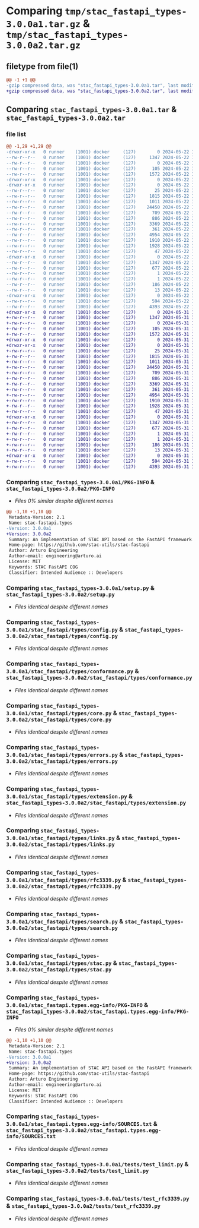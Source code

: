 # Comparing `tmp/stac_fastapi_types-3.0.0a1.tar.gz` & `tmp/stac_fastapi_types-3.0.0a2.tar.gz`

## filetype from file(1)

```diff
@@ -1 +1 @@
-gzip compressed data, was "stac_fastapi_types-3.0.0a1.tar", last modified: Wed May 22 11:03:57 2024, max compression
+gzip compressed data, was "stac_fastapi_types-3.0.0a2.tar", last modified: Fri May 31 15:25:22 2024, max compression
```

## Comparing `stac_fastapi_types-3.0.0a1.tar` & `stac_fastapi_types-3.0.0a2.tar`

### file list

```diff
@@ -1,29 +1,29 @@
-drwxr-xr-x   0 runner    (1001) docker     (127)        0 2024-05-22 11:03:57.836791 stac_fastapi_types-3.0.0a1/
--rw-r--r--   0 runner    (1001) docker     (127)     1347 2024-05-22 11:03:57.836791 stac_fastapi_types-3.0.0a1/PKG-INFO
--rw-r--r--   0 runner    (1001) docker     (127)        0 2024-05-22 11:03:45.000000 stac_fastapi_types-3.0.0a1/README.md
--rw-r--r--   0 runner    (1001) docker     (127)      105 2024-05-22 11:03:57.836791 stac_fastapi_types-3.0.0a1/setup.cfg
--rw-r--r--   0 runner    (1001) docker     (127)     1572 2024-05-22 11:03:45.000000 stac_fastapi_types-3.0.0a1/setup.py
-drwxr-xr-x   0 runner    (1001) docker     (127)        0 2024-05-22 11:03:57.828791 stac_fastapi_types-3.0.0a1/stac_fastapi/
-drwxr-xr-x   0 runner    (1001) docker     (127)        0 2024-05-22 11:03:57.832791 stac_fastapi_types-3.0.0a1/stac_fastapi/types/
--rw-r--r--   0 runner    (1001) docker     (127)       25 2024-05-22 11:03:45.000000 stac_fastapi_types-3.0.0a1/stac_fastapi/types/__init__.py
--rw-r--r--   0 runner    (1001) docker     (127)     1815 2024-05-22 11:03:45.000000 stac_fastapi_types-3.0.0a1/stac_fastapi/types/config.py
--rw-r--r--   0 runner    (1001) docker     (127)     1011 2024-05-22 11:03:45.000000 stac_fastapi_types-3.0.0a1/stac_fastapi/types/conformance.py
--rw-r--r--   0 runner    (1001) docker     (127)    24450 2024-05-22 11:03:45.000000 stac_fastapi_types-3.0.0a1/stac_fastapi/types/core.py
--rw-r--r--   0 runner    (1001) docker     (127)      709 2024-05-22 11:03:45.000000 stac_fastapi_types-3.0.0a1/stac_fastapi/types/errors.py
--rw-r--r--   0 runner    (1001) docker     (127)      886 2024-05-22 11:03:45.000000 stac_fastapi_types-3.0.0a1/stac_fastapi/types/extension.py
--rw-r--r--   0 runner    (1001) docker     (127)     3369 2024-05-22 11:03:45.000000 stac_fastapi_types-3.0.0a1/stac_fastapi/types/links.py
--rw-r--r--   0 runner    (1001) docker     (127)      361 2024-05-22 11:03:45.000000 stac_fastapi_types-3.0.0a1/stac_fastapi/types/requests.py
--rw-r--r--   0 runner    (1001) docker     (127)     4954 2024-05-22 11:03:45.000000 stac_fastapi_types-3.0.0a1/stac_fastapi/types/rfc3339.py
--rw-r--r--   0 runner    (1001) docker     (127)     1910 2024-05-22 11:03:45.000000 stac_fastapi_types-3.0.0a1/stac_fastapi/types/search.py
--rw-r--r--   0 runner    (1001) docker     (127)     1928 2024-05-22 11:03:45.000000 stac_fastapi_types-3.0.0a1/stac_fastapi/types/stac.py
--rw-r--r--   0 runner    (1001) docker     (127)       47 2024-05-22 11:03:45.000000 stac_fastapi_types-3.0.0a1/stac_fastapi/types/version.py
-drwxr-xr-x   0 runner    (1001) docker     (127)        0 2024-05-22 11:03:57.832791 stac_fastapi_types-3.0.0a1/stac_fastapi.types.egg-info/
--rw-r--r--   0 runner    (1001) docker     (127)     1347 2024-05-22 11:03:57.000000 stac_fastapi_types-3.0.0a1/stac_fastapi.types.egg-info/PKG-INFO
--rw-r--r--   0 runner    (1001) docker     (127)      677 2024-05-22 11:03:57.000000 stac_fastapi_types-3.0.0a1/stac_fastapi.types.egg-info/SOURCES.txt
--rw-r--r--   0 runner    (1001) docker     (127)        1 2024-05-22 11:03:57.000000 stac_fastapi_types-3.0.0a1/stac_fastapi.types.egg-info/dependency_links.txt
--rw-r--r--   0 runner    (1001) docker     (127)        1 2024-05-22 11:03:57.000000 stac_fastapi_types-3.0.0a1/stac_fastapi.types.egg-info/not-zip-safe
--rw-r--r--   0 runner    (1001) docker     (127)      186 2024-05-22 11:03:57.000000 stac_fastapi_types-3.0.0a1/stac_fastapi.types.egg-info/requires.txt
--rw-r--r--   0 runner    (1001) docker     (127)       13 2024-05-22 11:03:57.000000 stac_fastapi_types-3.0.0a1/stac_fastapi.types.egg-info/top_level.txt
-drwxr-xr-x   0 runner    (1001) docker     (127)        0 2024-05-22 11:03:57.832791 stac_fastapi_types-3.0.0a1/tests/
--rw-r--r--   0 runner    (1001) docker     (127)      594 2024-05-22 11:03:45.000000 stac_fastapi_types-3.0.0a1/tests/test_limit.py
--rw-r--r--   0 runner    (1001) docker     (127)     4393 2024-05-22 11:03:45.000000 stac_fastapi_types-3.0.0a1/tests/test_rfc3339.py
+drwxr-xr-x   0 runner    (1001) docker     (127)        0 2024-05-31 15:25:22.344707 stac_fastapi_types-3.0.0a2/
+-rw-r--r--   0 runner    (1001) docker     (127)     1347 2024-05-31 15:25:22.344707 stac_fastapi_types-3.0.0a2/PKG-INFO
+-rw-r--r--   0 runner    (1001) docker     (127)        0 2024-05-31 15:25:09.000000 stac_fastapi_types-3.0.0a2/README.md
+-rw-r--r--   0 runner    (1001) docker     (127)      105 2024-05-31 15:25:22.344707 stac_fastapi_types-3.0.0a2/setup.cfg
+-rw-r--r--   0 runner    (1001) docker     (127)     1572 2024-05-31 15:25:09.000000 stac_fastapi_types-3.0.0a2/setup.py
+drwxr-xr-x   0 runner    (1001) docker     (127)        0 2024-05-31 15:25:22.340707 stac_fastapi_types-3.0.0a2/stac_fastapi/
+drwxr-xr-x   0 runner    (1001) docker     (127)        0 2024-05-31 15:25:22.344707 stac_fastapi_types-3.0.0a2/stac_fastapi/types/
+-rw-r--r--   0 runner    (1001) docker     (127)       25 2024-05-31 15:25:09.000000 stac_fastapi_types-3.0.0a2/stac_fastapi/types/__init__.py
+-rw-r--r--   0 runner    (1001) docker     (127)     1815 2024-05-31 15:25:09.000000 stac_fastapi_types-3.0.0a2/stac_fastapi/types/config.py
+-rw-r--r--   0 runner    (1001) docker     (127)     1011 2024-05-31 15:25:09.000000 stac_fastapi_types-3.0.0a2/stac_fastapi/types/conformance.py
+-rw-r--r--   0 runner    (1001) docker     (127)    24450 2024-05-31 15:25:09.000000 stac_fastapi_types-3.0.0a2/stac_fastapi/types/core.py
+-rw-r--r--   0 runner    (1001) docker     (127)      709 2024-05-31 15:25:09.000000 stac_fastapi_types-3.0.0a2/stac_fastapi/types/errors.py
+-rw-r--r--   0 runner    (1001) docker     (127)      886 2024-05-31 15:25:09.000000 stac_fastapi_types-3.0.0a2/stac_fastapi/types/extension.py
+-rw-r--r--   0 runner    (1001) docker     (127)     3369 2024-05-31 15:25:09.000000 stac_fastapi_types-3.0.0a2/stac_fastapi/types/links.py
+-rw-r--r--   0 runner    (1001) docker     (127)      361 2024-05-31 15:25:09.000000 stac_fastapi_types-3.0.0a2/stac_fastapi/types/requests.py
+-rw-r--r--   0 runner    (1001) docker     (127)     4954 2024-05-31 15:25:09.000000 stac_fastapi_types-3.0.0a2/stac_fastapi/types/rfc3339.py
+-rw-r--r--   0 runner    (1001) docker     (127)     1910 2024-05-31 15:25:09.000000 stac_fastapi_types-3.0.0a2/stac_fastapi/types/search.py
+-rw-r--r--   0 runner    (1001) docker     (127)     1928 2024-05-31 15:25:09.000000 stac_fastapi_types-3.0.0a2/stac_fastapi/types/stac.py
+-rw-r--r--   0 runner    (1001) docker     (127)       47 2024-05-31 15:25:09.000000 stac_fastapi_types-3.0.0a2/stac_fastapi/types/version.py
+drwxr-xr-x   0 runner    (1001) docker     (127)        0 2024-05-31 15:25:22.344707 stac_fastapi_types-3.0.0a2/stac_fastapi.types.egg-info/
+-rw-r--r--   0 runner    (1001) docker     (127)     1347 2024-05-31 15:25:22.000000 stac_fastapi_types-3.0.0a2/stac_fastapi.types.egg-info/PKG-INFO
+-rw-r--r--   0 runner    (1001) docker     (127)      677 2024-05-31 15:25:22.000000 stac_fastapi_types-3.0.0a2/stac_fastapi.types.egg-info/SOURCES.txt
+-rw-r--r--   0 runner    (1001) docker     (127)        1 2024-05-31 15:25:22.000000 stac_fastapi_types-3.0.0a2/stac_fastapi.types.egg-info/dependency_links.txt
+-rw-r--r--   0 runner    (1001) docker     (127)        1 2024-05-31 15:25:22.000000 stac_fastapi_types-3.0.0a2/stac_fastapi.types.egg-info/not-zip-safe
+-rw-r--r--   0 runner    (1001) docker     (127)      186 2024-05-31 15:25:22.000000 stac_fastapi_types-3.0.0a2/stac_fastapi.types.egg-info/requires.txt
+-rw-r--r--   0 runner    (1001) docker     (127)       13 2024-05-31 15:25:22.000000 stac_fastapi_types-3.0.0a2/stac_fastapi.types.egg-info/top_level.txt
+drwxr-xr-x   0 runner    (1001) docker     (127)        0 2024-05-31 15:25:22.344707 stac_fastapi_types-3.0.0a2/tests/
+-rw-r--r--   0 runner    (1001) docker     (127)      594 2024-05-31 15:25:09.000000 stac_fastapi_types-3.0.0a2/tests/test_limit.py
+-rw-r--r--   0 runner    (1001) docker     (127)     4393 2024-05-31 15:25:09.000000 stac_fastapi_types-3.0.0a2/tests/test_rfc3339.py
```

### Comparing `stac_fastapi_types-3.0.0a1/PKG-INFO` & `stac_fastapi_types-3.0.0a2/PKG-INFO`

 * *Files 0% similar despite different names*

```diff
@@ -1,10 +1,10 @@
 Metadata-Version: 2.1
 Name: stac-fastapi.types
-Version: 3.0.0a1
+Version: 3.0.0a2
 Summary: An implementation of STAC API based on the FastAPI framework.
 Home-page: https://github.com/stac-utils/stac-fastapi
 Author: Arturo Engineering
 Author-email: engineering@arturo.ai
 License: MIT
 Keywords: STAC FastAPI COG
 Classifier: Intended Audience :: Developers
```

### Comparing `stac_fastapi_types-3.0.0a1/setup.py` & `stac_fastapi_types-3.0.0a2/setup.py`

 * *Files identical despite different names*

### Comparing `stac_fastapi_types-3.0.0a1/stac_fastapi/types/config.py` & `stac_fastapi_types-3.0.0a2/stac_fastapi/types/config.py`

 * *Files identical despite different names*

### Comparing `stac_fastapi_types-3.0.0a1/stac_fastapi/types/conformance.py` & `stac_fastapi_types-3.0.0a2/stac_fastapi/types/conformance.py`

 * *Files identical despite different names*

### Comparing `stac_fastapi_types-3.0.0a1/stac_fastapi/types/core.py` & `stac_fastapi_types-3.0.0a2/stac_fastapi/types/core.py`

 * *Files identical despite different names*

### Comparing `stac_fastapi_types-3.0.0a1/stac_fastapi/types/errors.py` & `stac_fastapi_types-3.0.0a2/stac_fastapi/types/errors.py`

 * *Files identical despite different names*

### Comparing `stac_fastapi_types-3.0.0a1/stac_fastapi/types/extension.py` & `stac_fastapi_types-3.0.0a2/stac_fastapi/types/extension.py`

 * *Files identical despite different names*

### Comparing `stac_fastapi_types-3.0.0a1/stac_fastapi/types/links.py` & `stac_fastapi_types-3.0.0a2/stac_fastapi/types/links.py`

 * *Files identical despite different names*

### Comparing `stac_fastapi_types-3.0.0a1/stac_fastapi/types/rfc3339.py` & `stac_fastapi_types-3.0.0a2/stac_fastapi/types/rfc3339.py`

 * *Files identical despite different names*

### Comparing `stac_fastapi_types-3.0.0a1/stac_fastapi/types/search.py` & `stac_fastapi_types-3.0.0a2/stac_fastapi/types/search.py`

 * *Files identical despite different names*

### Comparing `stac_fastapi_types-3.0.0a1/stac_fastapi/types/stac.py` & `stac_fastapi_types-3.0.0a2/stac_fastapi/types/stac.py`

 * *Files identical despite different names*

### Comparing `stac_fastapi_types-3.0.0a1/stac_fastapi.types.egg-info/PKG-INFO` & `stac_fastapi_types-3.0.0a2/stac_fastapi.types.egg-info/PKG-INFO`

 * *Files 0% similar despite different names*

```diff
@@ -1,10 +1,10 @@
 Metadata-Version: 2.1
 Name: stac-fastapi.types
-Version: 3.0.0a1
+Version: 3.0.0a2
 Summary: An implementation of STAC API based on the FastAPI framework.
 Home-page: https://github.com/stac-utils/stac-fastapi
 Author: Arturo Engineering
 Author-email: engineering@arturo.ai
 License: MIT
 Keywords: STAC FastAPI COG
 Classifier: Intended Audience :: Developers
```

### Comparing `stac_fastapi_types-3.0.0a1/stac_fastapi.types.egg-info/SOURCES.txt` & `stac_fastapi_types-3.0.0a2/stac_fastapi.types.egg-info/SOURCES.txt`

 * *Files identical despite different names*

### Comparing `stac_fastapi_types-3.0.0a1/tests/test_limit.py` & `stac_fastapi_types-3.0.0a2/tests/test_limit.py`

 * *Files identical despite different names*

### Comparing `stac_fastapi_types-3.0.0a1/tests/test_rfc3339.py` & `stac_fastapi_types-3.0.0a2/tests/test_rfc3339.py`

 * *Files identical despite different names*


